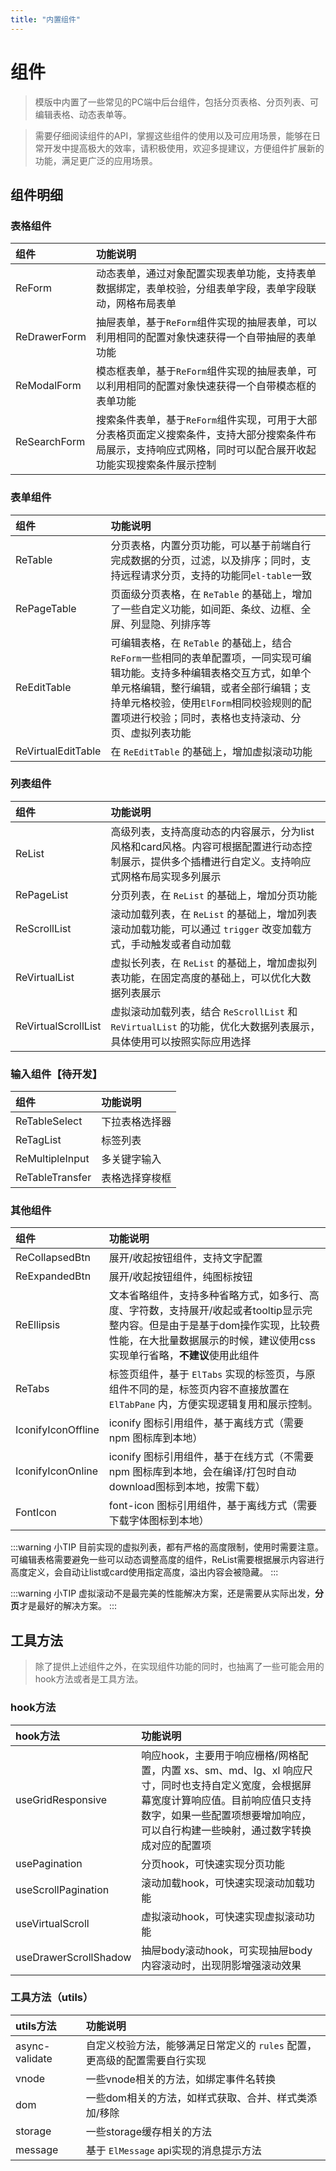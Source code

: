 ```yaml
---
title: "内置组件"
---
```


# 组件

> 模版中内置了一些常见的PC端中后台组件，包括分页表格、分页列表、可编辑表格、动态表单等。

> 需要仔细阅读组件的API，掌握这些组件的使用以及可应用场景，能够在日常开发中提高极大的效率，请积极使用，欢迎多提建议，方便组件扩展新的功能，满足更广泛的应用场景。

## 组件明细

### 表格组件

| 组件         | 功能说明                                                                                                                                                       |
| :----------- | :------------------------------------------------------------------------------------------------------------------------------------------------------------- |
| ReForm       | 动态表单，通过对象配置实现表单功能，支持表单数据绑定，表单校验，分组表单字段，表单字段联动，网格布局表单                                                       |
| ReDrawerForm | 抽屉表单，基于`ReForm`组件实现的抽屉表单，可以利用相同的配置对象快速获得一个自带抽屉的表单功能                                                                 |
| ReModalForm  | 模态框表单，基于`ReForm`组件实现的抽屉表单，可以利用相同的配置对象快速获得一个自带模态框的表单功能                                                             |
| ReSearchForm | 搜索条件表单，基于`ReForm`组件实现，可用于大部分表格页面定义搜索条件，支持大部分搜索条件布局展示，支持响应式网格，同时可以配合展开收起功能实现搜索条件展示控制 |

### 表单组件

| 组件               | 功能说明                                                                                                                                                                                                                                                          |
| :----------------- | :---------------------------------------------------------------------------------------------------------------------------------------------------------------------------------------------------------------------------------------------------------------- |
| ReTable            | 分页表格，内置分页功能，可以基于前端自行完成数据的分页，过滤，以及排序；同时，支持远程请求分页，支持的功能同`el-table`一致                                                                                                                                        |
| RePageTable        | 页面级分页表格，在 `ReTable` 的基础上，增加了一些自定义功能，如间距、条纹、边框、全屏、列显隐、列排序等                                                                                                                                                           |
| ReEditTable        | 可编辑表格，在 `ReTable` 的基础上，结合`ReForm`一些相同的表单配置项，一同实现可编辑功能。支持多种编辑表格交互方式，如单个单元格编辑，整行编辑，或者全部行编辑；支持单元格校验，使用`ElForm`相同校验规则的配置项进行校验；同时，表格也支持滚动、分页、虚拟列表功能 |
| ReVirtualEditTable | 在 `ReEditTable` 的基础上，增加虚拟滚动功能                                                                                                                                                                                                                       |

### 列表组件

| 组件                | 功能说明                                                                                                                                         |
| :------------------ | :----------------------------------------------------------------------------------------------------------------------------------------------- |
| ReList              | 高级列表，支持高度动态的内容展示，分为list风格和card风格。内容可根据配置进行动态控制展示，提供多个插槽进行自定义。支持响应式网格布局实现多列展示 |
| RePageList          | 分页列表，在 `ReList` 的基础上，增加分页功能                                                                                                     |
| ReScrollList        | 滚动加载列表，在 `ReList` 的基础上，增加列表滚动加载功能，可以通过 `trigger` 改变加载方式，手动触发或者自动加载                                  |
| ReVirtualList       | 虚拟长列表，在 `ReList` 的基础上，增加虚拟列表功能，在固定高度的基础上，可以优化大数据列表展示                                                   |
| ReVirtualScrollList | 虚拟滚动加载列表，结合 `ReScrollList` 和 `ReVirtualList` 的功能，优化大数据列表展示，具体使用可以按照实际应用选择                                |

### 输入组件【待开发】

| 组件            | 功能说明       |
| :-------------- | :------------- |
| ReTableSelect   | 下拉表格选择器 |
| ReTagList       | 标签列表       |
| ReMultipleInput | 多关键字输入   |
| ReTableTransfer | 表格选择穿梭框 |

### 其他组件

| 组件               | 功能说明                                                                                                                                                                                                 |
| :----------------- | :------------------------------------------------------------------------------------------------------------------------------------------------------------------------------------------------------- |
| ReCollapsedBtn     | 展开/收起按钮组件，支持文字配置                                                                                                                                                                          |
| ReExpandedBtn      | 展开/收起按钮组件，纯图标按钮                                                                                                                                                                            |
| ReEllipsis         | 文本省略组件，支持多种省略方式，如多行、高度、字符数，支持展开/收起或者tooltip显示完整内容。但是由于是基于dom操作实现，比较费性能，在大批量数据展示的时候，建议使用css实现单行省略，**不建议**使用此组件 |
| ReTabs             | 标签页组件，基于 `ElTabs` 实现的标签页，与原组件不同的是，标签页内容不直接放置在 `ElTabPane` 内，方便实现逻辑复用和展示控制。                                                                            |
| IconifyIconOffline | iconify 图标引用组件，基于离线方式（需要npm 图标库到本地）                                                                                                                                               |
| IconifyIconOnline  | iconify 图标引用组件，基于在线方式（不需要npm 图标库到本地，会在编译/打包时自动download图标到本地，按需下载）                                                                                            |
| FontIcon           | font-icon 图标引用组件，基于离线方式（需要下载字体图标到本地）                                                                                                                                           |

:::warning 小TIP
目前实现的虚拟列表，都有严格的高度限制，使用时需要注意。可编辑表格需要避免一些可以动态调整高度的组件，ReList需要根据展示内容进行高度定义，会自动让list或card使用指定高度，溢出内容会被隐藏。
:::

:::warning 小TIP
虚拟滚动不是最完美的性能解决方案，还是需要从实际出发，**分页**才是最好的解决方案。
:::

## 工具方法

> 除了提供上述组件之外，在实现组件功能的同时，也抽离了一些可能会用的hook方法或者是工具方法。

### hook方法

| hook方法              | 功能说明                                                                                                                                                                                                                  |
| :-------------------- | :------------------------------------------------------------------------------------------------------------------------------------------------------------------------------------------------------------------------ |
| useGridResponsive     | 响应hook，主要用于响应栅格/网格配置，内置 xs、sm、md、lg、xl 响应尺寸，同时也支持自定义宽度，会根据屏幕宽度计算响应值。目前响应值只支持数字，如果一些配置项想要增加响应，可以自行构建一些映射，通过数字转换成对应的配置项 |
| usePagination         | 分页hook，可快速实现分页功能                                                                                                                                                                                              |
| useScrollPagination   | 滚动加载hook，可快速实现滚动加载功能                                                                                                                                                                                      |
| useVirtualScroll      | 虚拟滚动hook，可快速实现虚拟滚动功能                                                                                                                                                                                      |
| useDrawerScrollShadow | 抽屉body滚动hook，可实现抽屉body内容滚动时，出现阴影增强滚动效果                                                                                                                                                          |

### 工具方法（utils）

| utils方法      | 功能说明                                                                  |
| :------------- | :------------------------------------------------------------------------ |
| async-validate | 自定义校验方法，能够满足日常定义的 `rules` 配置，更高级的配置需要自行实现 |
| vnode          | 一些vnode相关的方法，如绑定事件名转换                                     |
| dom            | 一些dom相关的方法，如样式获取、合并、样式类添加/移除                      |
| storage        | 一些storage缓存相关的方法                                                 |
| message        | 基于 `ElMessage` api实现的消息提示方法                                    |

